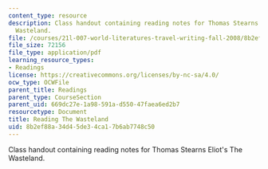 ```yaml
---
content_type: resource
description: Class handout containing reading notes for Thomas Stearns Eliot's The
  Wasteland.
file: /courses/21l-007-world-literatures-travel-writing-fall-2008/8b2ef88a34d45de34ca17b6ab7748c50_thewasteland_3.pdf
file_size: 72156
file_type: application/pdf
learning_resource_types:
- Readings
license: https://creativecommons.org/licenses/by-nc-sa/4.0/
ocw_type: OCWFile
parent_title: Readings
parent_type: CourseSection
parent_uid: 669dc27e-1a98-591a-d550-47faea6ed2b7
resourcetype: Document
title: Reading The Wasteland
uid: 8b2ef88a-34d4-5de3-4ca1-7b6ab7748c50
---
```

Class handout containing reading notes for Thomas Stearns Eliot's The Wasteland.